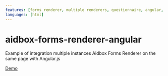 ```yaml
---
features: [forms renderer, multiple renderers, questionnaire, angular, comparison]
languages: [html]
---
```

# aidbox-forms-renderer-angular

Example of integration multiple instances Aidbox Forms Renderer on the same page with Angular.js

[Demo](https://aidbox.github.io/examples/aidbox-forms-two-renderers-angular/)

